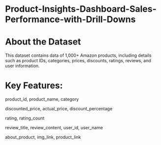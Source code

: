 # Product-Insights-Dashboard-Sales-Performance-with-Drill-Downs
# About the Dataset


This dataset contains data of 1,000+ Amazon products, including details such as product IDs, categories, prices, discounts, ratings, reviews, and user information.

# Key Features:

product_id, product_name, category

discounted_price, actual_price, discount_percentage

rating, rating_count

review_title, review_content, user_id, user_name

about_product, img_link, product_link
